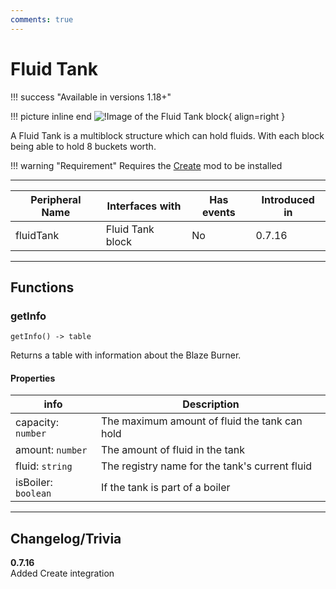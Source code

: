 ```yaml
---
comments: true
---
```


# Fluid Tank

!!! success "Available in versions 1.18+"

!!! picture inline end
    ![!Image of the Fluid Tank block](../img/previews/fluid_tank.png){ align=right }

A Fluid Tank is a multiblock structure which can hold fluids. With each block being able to hold 8 buckets worth.

!!! warning "Requirement"
    Requires the [Create](https://www.curseforge.com/minecraft/mc-mods/create) mod to be installed

<p class="picture-spacing" style="--ps:1.9rem;"></p>

---

<div class="center-table" markdown>

| Peripheral Name | Interfaces with  | Has events | Introduced in |
| --------------- | ---------------- | ---------- | ------------- |
| fluidTank       | Fluid Tank block | No         | 0.7.16        |

</div>

---

## Functions

### getInfo
```
getInfo() -> table
```
Returns a table with information about the Blaze Burner.

#### Properties

| info                | Description                                    |
| ------------------- | ---------------------------------------------- |
| capacity: `number`  | The maximum amount of fluid the tank can hold  |
| amount: `number`    | The amount of fluid in the tank                |
| fluid: `string`     | The registry name for the tank's current fluid |
| isBoiler: `boolean` | If the tank is part of a boiler                |

---

## Changelog/Trivia

**0.7.16**  
Added Create integration
